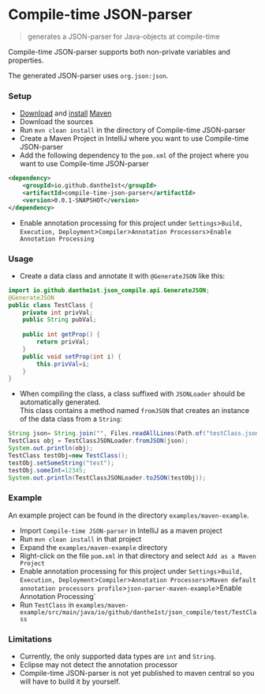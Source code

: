 # Compile-time JSON-parser
> generates a JSON-parser for Java-objects at compile-time

Compile-time JSON-parser supports both non-private variables and properties.

The generated JSON-parser uses `org.json:json`.

### Setup
* [Download](https://maven.apache.org/download.cgi) and [install](https://maven.apache.org/install.html) [Maven](https://maven.apache.org/)
* Download the sources
* Run `mvn clean install` in the directory of Compile-time JSON-parser
* Create a Maven Project in IntelliJ where you want to use Compile-time JSON-parser
* Add the following dependency to the `pom.xml` of the project where you want to use Compile-time JSON-parser
```xml
<dependency>
    <groupId>io.github.danthe1st</groupId>
    <artifactId>compile-time-json-parser</artifactId>
    <version>0.0.1-SNAPSHOT</version>
</dependency>
```
* Enable annotation processing for this project under `Settings`>`Build, Execution, Deployment`>`Compiler`>`Annotation Processors`>`Enable Annotation Processing`

### Usage
* Create a data class and annotate it with `@GenerateJSON` like this:
```java
import io.github.danthe1st.json_compile.api.GenerateJSON;
@GenerateJSON
public class TestClass {
	private int privVal;
	public String pubVal;
	
	public int getProp() {
		return privVal;
	}
	public void setProp(int i) {
		this.privVal=i;
	}
}
```
* When compiling the class, a class suffixed with `JSONLoader` should be automatically generated.<br/>
  This class contains a method named `fromJSON` that creates an instance of the data class from a `String`:
```java
String json= String.join("", Files.readAllLines(Path.of("testClass.json")));
TestClass obj = TestClassJSONLoader.fromJSON(json);
System.out.println(obj);
TestClass testObj=new TestClass();
testObj.setSomeString("test");
testObj.someInt=12345;
System.out.println(TestClassJSONLoader.toJSON(testObj));
```

### Example

An example project can be found in the directory `examples/maven-example`.

* Import `Compile-time JSON-parser` in IntelliJ as a maven project
* Run `mvn clean install` in that project
* Expand the `examples/maven-example` directory
* Right-click on the file `pom.xml` in that directory and select `Add as a Maven Project`
* Enable annotation processing for this project under `Settings`>`Build, Execution, Deployment`>`Compiler`>`Annotation Processors`>`Maven default annotation processors profile`>`json-parser-maven-example`>Enable Annotation Processing`
* Run `TestClass` in `examples/maven-example/src/main/java/io/github/danthe1st/json_compile/test/TestClass`

### Limitations

* Currently, the only supported data types are `int` and `String`.
* Eclipse may not detect the annotation processor
* Compile-time JSON-parser is not yet published to maven central so you will have to build it by yourself.